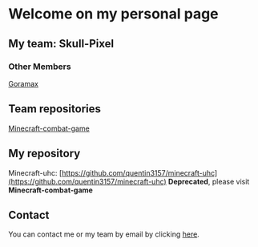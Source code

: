 # Welcome on my personal page

## My team: Skull-Pixel

### Other Members

[Goramax](https://github.com/goramax)

## Team repositories

[Minecraft-combat-game](https://github.com/skull-pixel/minecraft-combat-game)

## My repository

Minecraft-uhc: [https://github.com/quentin3157/minecraft-uhc](https://github.com/quentin3157/minecraft-uhc) **Deprecated**, please visit **Minecraft-combat-game**

## Contact

You can contact me or my team by email by clicking [here](mailto:quentin0100.github@gmail.com).
